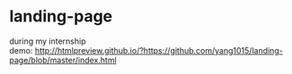 # landing-page
during my internship <br>
demo: http://htmlpreview.github.io/?https://github.com/yang1015/landing-page/blob/master/index.html
